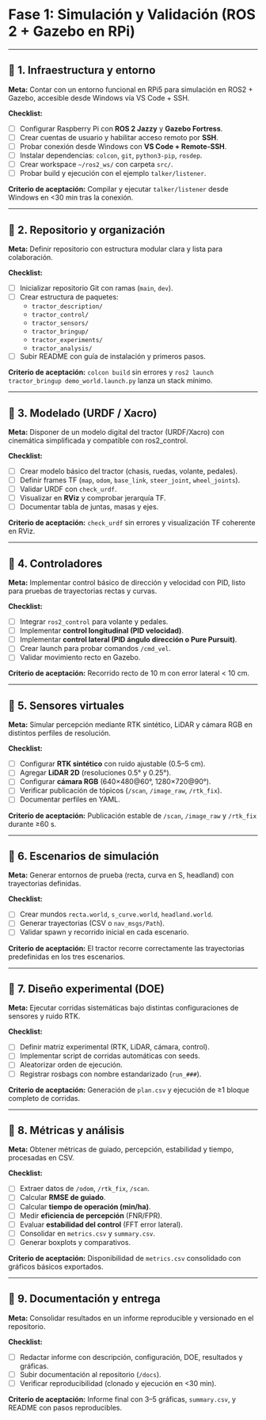 # Fase 1: Simulación y Validación (ROS 2 + Gazebo en RPi)

---

## 🔹 1. Infraestructura y entorno
**Meta:** Contar con un entorno funcional en RPi5 para simulación en ROS2 + Gazebo, accesible desde Windows vía VS Code + SSH.

**Checklist:**

- [ ] Configurar Raspberry Pi con **ROS 2 Jazzy** y **Gazebo Fortress**.  
- [ ] Crear cuentas de usuario y habilitar acceso remoto por **SSH**.  
- [ ] Probar conexión desde Windows con **VS Code + Remote-SSH**.  
- [ ] Instalar dependencias: `colcon`, `git`, `python3-pip`, `rosdep`.  
- [ ] Crear workspace `~/ros2_ws/` con carpeta `src/`.  
- [ ] Probar build y ejecución con el ejemplo `talker/listener`.  

**Criterio de aceptación:** Compilar y ejecutar `talker/listener` desde Windows en <30 min tras la conexión.

---

## 🔹 2. Repositorio y organización
**Meta:** Definir repositorio con estructura modular clara y lista para colaboración.

**Checklist:**

- [ ] Inicializar repositorio Git con ramas (`main`, `dev`).  
- [ ] Crear estructura de paquetes:  
  - `tractor_description/`  
  - `tractor_control/`  
  - `tractor_sensors/`  
  - `tractor_bringup/`  
  - `tractor_experiments/`  
  - `tractor_analysis/`  
- [ ] Subir README con guía de instalación y primeros pasos.  

**Criterio de aceptación:** `colcon build` sin errores y `ros2 launch tractor_bringup demo_world.launch.py` lanza un stack mínimo.

---

## 🔹 3. Modelado (URDF / Xacro)
**Meta:** Disponer de un modelo digital del tractor (URDF/Xacro) con cinemática simplificada y compatible con ros2_control.

**Checklist:**

- [ ] Crear modelo básico del tractor (chasis, ruedas, volante, pedales).  
- [ ] Definir frames TF (`map`, `odom`, `base_link`, `steer_joint`, `wheel_joints`).  
- [ ] Validar URDF con `check_urdf`.  
- [ ] Visualizar en **RViz** y comprobar jerarquía TF.  
- [ ] Documentar tabla de juntas, masas y ejes.  

**Criterio de aceptación:** `check_urdf` sin errores y visualización TF coherente en RViz.

---

## 🔹 4. Controladores
**Meta:** Implementar control básico de dirección y velocidad con PID, listo para pruebas de trayectorias rectas y curvas.

**Checklist:**

- [ ] Integrar `ros2_control` para volante y pedales.  
- [ ] Implementar **control longitudinal (PID velocidad)**.  
- [ ] Implementar **control lateral (PID ángulo dirección o Pure Pursuit)**.  
- [ ] Crear launch para probar comandos `/cmd_vel`.  
- [ ] Validar movimiento recto en Gazebo.  

**Criterio de aceptación:** Recorrido recto de 10 m con error lateral < 10 cm.

---

## 🔹 5. Sensores virtuales
**Meta:** Simular percepción mediante RTK sintético, LiDAR y cámara RGB en distintos perfiles de resolución.

**Checklist:**

- [ ] Configurar **RTK sintético** con ruido ajustable (0.5–5 cm).  
- [ ] Agregar **LiDAR 2D** (resoluciones 0.5° y 0.25°).  
- [ ] Configurar **cámara RGB** (640×480@60°, 1280×720@90°).  
- [ ] Verificar publicación de tópicos (`/scan`, `/image_raw`, `/rtk_fix`).  
- [ ] Documentar perfiles en YAML.  

**Criterio de aceptación:** Publicación estable de `/scan`, `/image_raw` y `/rtk_fix` durante ≥60 s.

---

## 🔹 6. Escenarios de simulación
**Meta:** Generar entornos de prueba (recta, curva en S, headland) con trayectorias definidas.

**Checklist:**

- [ ] Crear mundos `recta.world`, `s_curve.world`, `headland.world`.  
- [ ] Generar trayectorias (CSV o `nav_msgs/Path`).  
- [ ] Validar spawn y recorrido inicial en cada escenario.  

**Criterio de aceptación:** El tractor recorre correctamente las trayectorias predefinidas en los tres escenarios.

---

## 🔹 7. Diseño experimental (DOE)
**Meta:** Ejecutar corridas sistemáticas bajo distintas configuraciones de sensores y ruido RTK.

**Checklist:**

- [ ] Definir matriz experimental (RTK, LiDAR, cámara, control).  
- [ ] Implementar script de corridas automáticas con seeds.  
- [ ] Aleatorizar orden de ejecución.  
- [ ] Registrar rosbags con nombre estandarizado (`run_###`).  

**Criterio de aceptación:** Generación de `plan.csv` y ejecución de ≥1 bloque completo de corridas.

---

## 🔹 8. Métricas y análisis
**Meta:** Obtener métricas de guiado, percepción, estabilidad y tiempo, procesadas en CSV.

**Checklist:**

- [ ] Extraer datos de `/odom`, `/rtk_fix`, `/scan`.  
- [ ] Calcular **RMSE de guiado**.  
- [ ] Calcular **tiempo de operación (min/ha)**.  
- [ ] Medir **eficiencia de percepción** (FNR/FPR).  
- [ ] Evaluar **estabilidad del control** (FFT error lateral).  
- [ ] Consolidar en `metrics.csv` y `summary.csv`.  
- [ ] Generar boxplots y comparativos.  

**Criterio de aceptación:** Disponibilidad de `metrics.csv` consolidado con gráficos básicos exportados.

---

## 🔹 9. Documentación y entrega
**Meta:** Consolidar resultados en un informe reproducible y versionado en el repositorio.

**Checklist:**

- [ ] Redactar informe con descripción, configuración, DOE, resultados y gráficas.  
- [ ] Subir documentación al repositorio (`/docs`).  
- [ ] Verificar reproducibilidad (clonado y ejecución en <30 min).  

**Criterio de aceptación:** Informe final con 3–5 gráficas, `summary.csv`, y README con pasos reproducibles.
